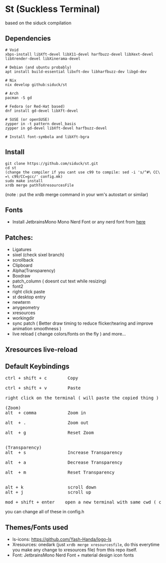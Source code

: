 # St (Suckless Terminal)

based on the siduck compilation

## Dependencies

```
# Void
xbps-install libXft-devel libX11-devel harfbuzz-devel libXext-devel libXrender-devel libXinerama-devel

# Debian (and ubuntu probably)
apt install build-essential libxft-dev libharfbuzz-dev libgd-dev

# Nix
nix develop github:siduck/st

# Arch
pacman -S gd

# Fedora (or Red-Hat based)
dnf install gd-devel libXft-devel

# SUSE (or openSUSE)
zypper in -t pattern devel_basis
zypper in gd-devel libXft-devel harfbuzz-devel

# Install font-symbola and libXft-bgra
```
## Install

```
git clone https://github.com/siduck/st.git
cd st
(change the compiler if you cant use c99 to compile: sed -i 's/^#\ CC\ =\ c99/CC=gcc/' config.mk)
sudo make install
xrdb merge pathToXresourcesFile
```

(note : put the xrdb merge command in your wm's autostart or similar)

## Fonts

- Install JetbrainsMono Mono Nerd Font or any nerd font from [here](https://www.nerdfonts.com/font-downloads)

## Patches:

- Ligatures
- sixel (check sixel branch)
- scrollback
- Clipboard
- Alpha(Transparency)
- Boxdraw
- patch_column ( doesnt cut text while resizing)
- font2
- right click paste
- st desktop entry
- newterm
- anygeometry
- xresources
- workingdir
- sync patch ( Better draw timing to reduce flicker/tearing and improve animation smoothness )
- live reload ( change colors/fonts on the fly )
  and more...
  <br>

## Xresources live-reload

## Default Keybindings<br>

<pre>
ctrl + shift + c        Copy  <br>
ctrl + shift + v        Paste <br>
right click on the terminal ( will paste the copied thing )

(Zoom)
alt  + comma            Zoom in <br>
alt  + .                Zoom out <br>
alt  + g                Reset Zoom<br>

(Transparency)
alt  + s                Increase Transparency<br>
alt  + a                Decrease Transparency<br>
alt  + m                Reset Transparency<br>

alt + k                 scroll down
alt + j                 scroll up

mod + shift + enter    open a new terminal with same cwd ( current working directory )
</pre>

you can change all of these in config.h
<br>

## Themes/Fonts used

- ls-icons: https://github.com/Yash-Handa/logo-ls <br>
- Xresources: onedark (just `xrdb merge xresourcesfile`, do this everytime you make any change to xresources file) from this repo itself.<br>
- Font: JetbrainsMono Nerd Font + material design icon fonts
